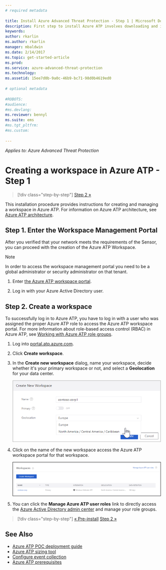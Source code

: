 ```yaml
---
# required metadata

title: Install Azure Advanced Threat Protection - Step 1 | Microsoft Docs
description: First step to install Azure ATP involves downloading and installing the Azure ATP cloud service onto your chosen server.
keywords:
author: rkarlin
ms.author: rkarlin
manager: mbaldwin
ms.date: 2/14/2017
ms.topic: get-started-article
ms.prod:
ms.service: azure-advanced-threat-protection
ms.technology:
ms.assetid: 15ee7d0b-9a0c-46b9-bc71-98d0b4619ed0

# optional metadata

#ROBOTS:
#audience:
#ms.devlang:
ms.reviewer: bennyl
ms.suite: ems
#ms.tgt_pltfrm:
#ms.custom:

---
```


*Applies to: Azure Advanced Threat Protection*


# Creating a workspace in Azure ATP - Step 1

>[!div class="step-by-step"]
[Step 2 »](install-atp-step2.md)

This installation procedure provides instructions for creating and managing a workspace in Azure ATP. For information on Azure ATP architecture, see [Azure ATP architecture](atp-architecture.md).


## Step 1. Enter the Workspace Management Portal

After you verified that your network meets the requirements of the Sensor, you can proceed with the creation of the Azure ATP Workspace.

> [!NOTE]
>In order to access the workspace management portal you need to be a global administrator or security administrator on that tenant.


1.  Enter [the Azure ATP workspace portal](https://portal.atp.azure.com).

2.  Log in with your Azure Active Directory user.

## Step 2. Create a workspace

To successfully log in to Azure ATP, you have to log in with a user who was assigned the proper Azure ATP role to access the Azure ATP workspace portal. 
For more information about role-based access control (RBAC) in Azure ATP, see [Working with Azure ATP role groups](atp-role-groups.md).

1. Log into [portal.atp.azure.com](portal.atp.azure.com).

2. Click **Create workspace**.

3. In the **Create new workspace** dialog, name your workspace, decide whether it's your primary workspace or not, and select a **Geolocation** for your data center.

    ![Azure ATP create workspace](media/create-workspace.png)

4. Click on the name of the new workspace access the Azure ATP workspace portal for that workspace.

    ![Azure ATP workspaces](media/atp-workspaces.png)

5. You can click the **Manage Azure ATP user roles** link to directly access the [Azure Active Directory admin center](https://docs.microsoft.com/azure/active-directory/active-directory-assign-admin-roles-azure-portal) and manage your role groups.



>[!div class="step-by-step"]
[« Pre-install](configure-port-mirroring.md)
[Step 2 »](install-atp-step2.md)


## See Also
- [Azure ATP POC deployment guide](http://aka.ms/atapoc)
- [Azure ATP sizing tool](http://aka.ms/trisizingtool)
- [Configure event collection](configure-event-collection.md)
- [Azure ATP prerequisites](atp-prerequisites.md)

